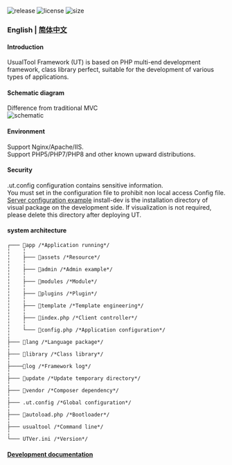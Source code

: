 ![release](https://img.shields.io/github/v/release/usualtool/framework?include_prereleases&style=social) 
![license](https://img.shields.io/github/license/usualtool/ut-api?style=social) 
![size](https://img.shields.io/github/languages/code-size/usualtool/framework?style=social) 
### English | [简体中文](http://frame.usualtool.com/baike)
#### Introduction
UsualTool Framework (UT) is based on PHP multi-end development framework, class library perfect, suitable for the development of various types of applications.
#### Schematic diagram
Difference from traditional MVC  
![schematic](http://frame.usualtool.com/image/utyl-en.jpg) 
#### Environment
Support Nginx/Apache/IIS.  
Support PHP5/PHP7/PHP8 and other known upward distributions.
#### Security
.ut.config configuration contains sensitive information.   
You must set in the configuration file to prohibit non local access Config file.  
[Server configuration example](http://frame.usualtool.com/baike/config.php)
install-dev is the installation directory of visual package on the development side. If visualization is not required, please delete this directory after deploying UT.
#### system architecture
```
┌─── 📁app /*Application running*/
╎    ╎
╎    ├─── 📁assets /*Resource*/
╎    ╎
╎    ├─── 📁admin /*Admin example*/
╎    ╎
╎    ├─── 📁modules /*Module*/
╎    ╎
╎    ├─── 📁plugins /*Plugin*/
╎    ╎
╎    ├─── 📁template /*Template engineering*/
╎    ╎
╎    ├─── 📄index.php /*Client controller*/
╎    ╎
╎    └─── 📄config.php /*Application configuration*/
╎
├─── 📁lang /*Language package*/
╎
├─── 📁library /*Class library*/
╎
├────📁log /*Framework log*/
╎
├─── 📁update /*Update temporary directory*/
╎
├─── 📁vendor /*Composer dependency*/
╎
├─── .ut.config /*Global configuration*/
╎
├─── 📄autoload.php /*Bootloader*/
╎
├─── usualtool /*Command line*/
╎
└─── UTVer.ini /*Version*/
```
#### [Development documentation](http://frame.usualtool.com/baike)